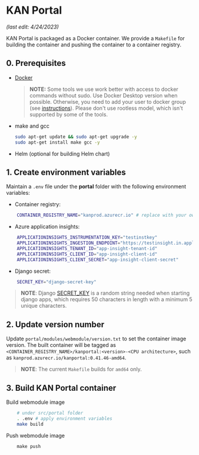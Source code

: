 # KAN Portal

_(last edit: 4/24/2023)_

KAN Portal is packaged as a Docker container. We provide a ```Makefile``` for building the container and pushing the container to a container registry.

## 0. Prerequisites
* [Docker](https://www.docker.com/products/docker-desktop)
  > **NOTE:** Some tools we use work better with access to docker commands without sudo. Use Docker Desktop version when possible. Otherwise, you need to add your user to docker group (see [instructions](https://www.docker.com/products/docker-desktop)). Please don't use rootless model, which isn't supported by some of the tools.
* make and gcc
  ```bash
  sudo apt-get update && sudo apt-get upgrade -y
  sudo apt-get install make gcc -y
  ```
* Helm (optional for building Helm chart)

## 1. Create environment variables

Maintain a ```.env``` file under the **portal** folder with the following environment variables:

- Container registry:
```bash
    CONTAINER_REGISTRY_NAME="kanprod.azurecr.io" # replace with your own container registry name
``` 
- Azure application insights:
```bash
    APPLICATIONINSIGHTS_INSTRUMENTATION_KEY="testinstkey"
    APPLICATIONINSIGHTS_INGESTION_ENDPOINT="https://testinsight.in.applicationinsights.azure.com/"
    APPLICATIONINSIGHTS_TENANT_ID="app-insight-tenant-id"
    APPLICATIONINSIGHTS_CLIENT_ID="app-insight-client-id"
    APPLICATIONINSIGHTS_CLIENT_SECRET="app-insight-client-secret"
``` 
- Django secret: 
```bash
    SECRET_KEY="django-secret-key"
```
> **NOTE**: Django [SECRET_KEY](https://docs.djangoproject.com/en/dev/ref/settings/#secret-key) is a random string needed when starting django apps, which requires 50 characters in length with a minimum 5 unique characters.

## 2. Update version number
Update ```portal/modules/webmodule/version.txt``` to set the container image version. The built container will be tagged as ```<CONTAINER_REGISTRY_NAME>/kanportal:<version>-<CPU architecture>```, such as ```kanprod.azurecr.io/kanportal:0.41.46-amd64```.
> **NOTE**: The current ```Makefile``` builds for ```amd64``` only.

## 3. Build KAN Portal container

Build webmodule image
```bash
    # under src/portal folder
    . .env # apply environment variables
    make build
```

Push webmodule image
```
    make push
```
